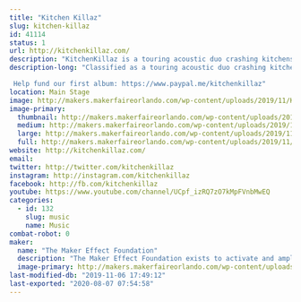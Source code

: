 ```yaml
---
title: "Kitchen Killaz"
slug: kitchen-killaz
id: 41114
status: 1
url: http://kitchenkillaz.com/
description: "KitchenKillaz is a touring acoustic duo crashing kitchens around the country.  Comprised of Billy Floyd, Jay \"theCommodore\" Stephens and The Mad Scientist, Dennis Cutter."
description-long: "Classified as a touring acoustic duo crashing kitchens around the country, the KitchenKillaz are bridging gaps, pleasing souls, and filling bellies everywhere they go! Be sure to log on, tune in, and turn up! Peace! 

 Help fund our first album: https://www.paypal.me/kitchenkillaz"
location: Main Stage
image: http://makers.makerfaireorlando.com/wp-content/uploads/2019/11/Kitchen.jpg
image-primary:
  thumbnail: http://makers.makerfaireorlando.com/wp-content/uploads/2019/11/Kitchen-150x150.jpg
  medium: http://makers.makerfaireorlando.com/wp-content/uploads/2019/11/Kitchen-300x200.jpg
  large: http://makers.makerfaireorlando.com/wp-content/uploads/2019/11/Kitchen.jpg
  full: http://makers.makerfaireorlando.com/wp-content/uploads/2019/11/Kitchen.jpg
website: http://kitchenkillaz.com/
email: 
twitter: http://twitter.com/kitchenkillaz
instagram: http://instagram.com/kitchenkillaz
facebook: http://fb.com/kitchenkillaz
youtube: https://www.youtube.com/channel/UCpf_izRQ7zO7kMpFVnbMwEQ
categories:
  - id: 132
    slug: music
    name: Music
combat-robot: 0
maker:
  name: "The Maker Effect Foundation"
  description: "The Maker Effect Foundation exists to activate and amplify the efforts of makers as they learn, build and work together in their communities. Our efforts include research, publication, community organization, event production, and startup advisement. The foundation’s community organization and startup efforts are focused on Central Florida, however our research and publication efforts are not limited in scope. The Maker Effect Foundation is a 501(c)(3) public charity. "
  image-primary: http://makers.makerfaireorlando.com/wp-content/uploads/2015/09/candy_making_buttons_at_makerfx-1024x1024.jpg
last-modified-db: "2019-11-06 17:49:12"
last-exported: "2020-08-07 07:54:58"
---
```

